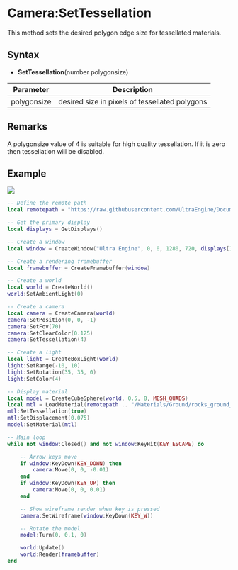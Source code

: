 # Camera:SetTessellation

This method sets the desired polygon edge size for tessellated materials.

## Syntax

- **SetTessellation**(number polygonsize)

| Parameter | Description |
| --- | --- |
| polygonsize | desired size in pixels of tessellated polygons |

## Remarks

A polygonsize value of 4 is suitable for high quality tessellation. If it is zero then tessellation will be disabled.

## Example

![](https://raw.githubusercontent.com/UltraEngine/Documentation/master/Images/tessellation.jpg)

```lua
-- Define the remote path
local remotepath = "https://raw.githubusercontent.com/UltraEngine/Documentation/master/Assets"

-- Get the primary display
local displays = GetDisplays()

-- Create a window
local window = CreateWindow("Ultra Engine", 0, 0, 1280, 720, displays[1], WINDOW_CENTER + WINDOW_TITLEBAR)

-- Create a rendering framebuffer
local framebuffer = CreateFramebuffer(window)

-- Create a world
local world = CreateWorld()
world:SetAmbientLight(0)

-- Create a camera
local camera = CreateCamera(world)
camera:SetPosition(0, 0, -1)
camera:SetFov(70)
camera:SetClearColor(0.125)
camera:SetTessellation(4)

-- Create a light
local light = CreateBoxLight(world)
light:SetRange(-10, 10)
light:SetRotation(35, 35, 0)
light:SetColor(4)

-- Display material
local model = CreateCubeSphere(world, 0.5, 8, MESH_QUADS)
local mtl = LoadMaterial(remotepath .. "/Materials/Ground/rocks_ground_02.json")
mtl:SetTessellation(true)
mtl:SetDisplacement(0.075)
model:SetMaterial(mtl)

-- Main loop
while not window:Closed() and not window:KeyHit(KEY_ESCAPE) do

    -- Arrow keys move
    if window:KeyDown(KEY_DOWN) then
        camera:Move(0, 0, -0.01)
    end
    if window:KeyDown(KEY_UP) then
        camera:Move(0, 0, 0.01)
    end

    -- Show wireframe render when key is pressed
    camera:SetWireframe(window:KeyDown(KEY_W))

    -- Rotate the model
    model:Turn(0, 0.1, 0)

    world:Update()
    world:Render(framebuffer)
end
```
